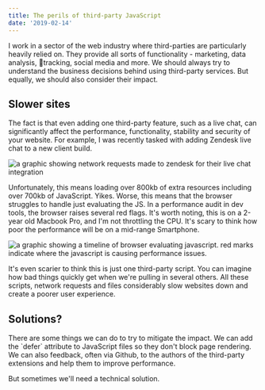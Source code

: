 ```yaml
---
title: The perils of third-party JavaScript
date: '2019-02-14'
---
```

I work in a sector of the web industry where third-parties are particularly heavily relied on. They provide all sorts of functionality - marketing, data analysis, 🤔tracking, social media and more. We should always try to understand the business decisions behind using third-party services. But equally, we should also consider their impact.

## Slower sites

The fact is that even adding one third-party feature, such as a live chat, can significantly affect the performance, functionality, stability and security of your website. For example, I was recently tasked with adding Zendesk live chat to a new client build.

![a graphic showing network requests made to zendesk for their live chat integration](/images/uploads/screen-shot-2019-02-14-at-12.35.06.png)

Unfortunately, this means loading over 800kb of extra resources including over 700kb of JavaScript. Yikes. Worse, this means that the browser struggles to handle just evaluating the JS. In a performance audit in dev tools, the browser raises several red flags. It's worth noting, this is on a 2-year old Macbook Pro, and I'm not throttling the CPU. It's scary to think how poor the performance will be on a mid-range Smartphone.

![a graphic showing a timeline of browser evaluating javascript. red marks indicate where the javascript is causing performance issues.](/images/uploads/screen-shot-2019-02-14-at-12.38.23.png)

It's even scarier to think this is just one third-party script. You can imagine how bad things quickly get when we're pulling in several others. All these scripts, network requests and files considerably slow websites down and create a poorer user experience.

## Solutions?

There are some things we can do to try to mitigate the impact. We can add the \`defer\` attribute to JavaScript files so they don't block page rendering. We can also feedback, often via Github, to the authors of the third-party extensions and help them to improve performance.

But sometimes we'll need a technical solution.

